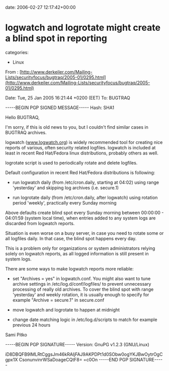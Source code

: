 


date: 2006-02-27 12:17:42+00:00


# logwatch and logrotate might create a blind spot in reporting

categories:
- Linux


From : [http://www.derkeiler.com/Mailing-Lists/securityfocus/bugtraq/2005-01/0295.html](http://www.derkeiler.com/Mailing-Lists/securityfocus/bugtraq/2005-01/0295.html)

<!-- more -->

Date: Tue, 25 Jan 2005 16:21:44 +0200 (EET)
To: BUGTRAQ 


-----BEGIN PGP SIGNED MESSAGE-----
Hash: SHA1

Hello BUGTRAQ,

I'm sorry, if this is old news to you, but I couldn't find similar cases
in BUGTRAQ archives.

logwatch (www.logwatch.org) is widely recommended tool for creating nice
reports of various, often security related logfiles. logwatch is included
at least in recent Red Hat/Fedora linux distributions, probably others as
well.

logrotate script is used to periodically rotate and delete logfiles.

Default configuration in recent Red Hat/Fedora distributions is following:

  * run logwatch daily (from /etc/cron.daily, starting at 04:02) using
    range 'yesterday' and skipping log archives (i.e. secure.1)

  * run logrotate daily (from /etc/cron.daily, after logwatch) using
    rotation period 'weekly', practically every Sunday morning

Above defaults create blind spot every Sunday morning between 00:00:00 -
04:01:59 (system local time), when entries added to any system logs are
discarded from logwatch reports.

Situation is even worse on a busy server, in case you need to rotate some
or all logfiles daily. In that case, the blind spot happens every day.

This is a problem only for organizations or system administrators relying
solely on logwatch reports, as all logged information is still present in
system logs.

There are some ways to make logwatch reports more reliable:

  * set "Archives = yes" in logwatch.conf. You might also want to tune
    archive settings in /etc/log.d/conf/logfiles/ to prevent unnecessary
    processing of really old archives. To cover the blind spot with range
    'yesterday' and weekly rotation, it is usually enough to specify for
    example "Archive = secure.1" in secure.conf

  * move logwatch and logrotate to happen at midnight

  * change date matching logic in /etc/log.d/scripts to match for example
    previous 24 hours

Sami Pitko

-----BEGIN PGP SIGNATURE-----
Version: GnuPG v1.2.3 (GNU/Linux)

iD8DBQFB9lMLRtCggsJm46kRAljFAJ9AKPDPt1d0SObw0ogYKJBwOytrOgCgpx1X
CsonunvinrWSaDoageCQtF8=
=c0On
-----END PGP SIGNATURE-----
